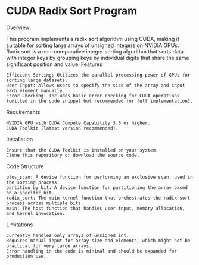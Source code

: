 # CUDA Radix Sort Program
Overview

This program implements a radix sort algorithm using CUDA, making it suitable for sorting large arrays of unsigned integers on NVIDIA GPUs. Radix sort is a non-comparative integer sorting algorithm that sorts data with integer keys by grouping keys by individual digits that share the same significant position and value.
Features

    Efficient Sorting: Utilizes the parallel processing power of GPUs for sorting large datasets.
    User Input: Allows users to specify the size of the array and input each element manually.
    Error Checking: Includes basic error checking for CUDA operations (omitted in the code snippet but recommended for full implementation).

Requirements

    NVIDIA GPU with CUDA Compute Capability 3.5 or higher.
    CUDA Toolkit (latest version recommended).

Installation

    Ensure that the CUDA Toolkit is installed on your system.
    Clone this repository or download the source code.

Code Structure

    plus_scan: A device function for performing an exclusive scan, used in the sorting process.
    partition_by_bit: A device function for partitioning the array based on a specific bit.
    radix_sort: The main kernel function that orchestrates the radix sort process across multiple bits.
    main: The host function that handles user input, memory allocation, and kernel invocation.

Limitations

    Currently handles only arrays of unsigned int.
    Requires manual input for array size and elements, which might not be practical for very large arrays.
    Error handling in the code is minimal and should be expanded for production use.
